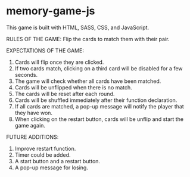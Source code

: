 # memory-game-js

This game is built with HTML, SASS, CSS, and JavaScript.

RULES OF THE GAME:
Flip the cards to match them with their pair.

EXPECTATIONS OF THE GAME:

1. Cards will flip once they are clicked.
2. If two cards match, clicking on a third card will be disabled for a few seconds.
3. The game will check whether all cards have been matched.
4. Cards will be unflipped when there is no match.
5. The cards will be reset after each round.
6. Cards will be shuffled immediately after their function declaration.
7. If all cards are matched, a pop-up message will notify the player that they have won.
8. When clicking on the restart button, cards will be unflip and start the game again.

FUTURE ADDITIONS:

1. Improve restart function.
2. Timer could be added.
3. A start button and a restart button.
4. A pop-up message for losing.
